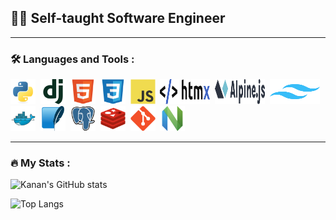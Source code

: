 👨‍💻 Self-taught Software Engineer
---


---

### 🛠️ Languages and Tools :

<div>
  <img src="assets/python.svg" title="Python" alt="Python" width="40" height="40"/>&nbsp;
  <img src="assets/django.svg" title="Django" alt="Django" width="40" height="40"/>&nbsp;
  <img src="assets/html5.svg" title="HTML5" alt="HTML5" width="40" height="40"/>&nbsp;
  <img src="assets/css3.svg" title="CSS3" alt="CSS3" width="40" height="40"/>&nbsp;
  <img src="assets/javascript.svg" title="JS" alt="JS" width="40" height="40"/>&nbsp;
  <img src="assets/htmx.svg" title="HTMX" alt="HTMX" width="80" height="40"/>&nbsp;
  <img src="assets/alpinejs.svg" title="Alpine.js" alt="Alpine.js" width="80" height="40"/>&nbsp;
  <img src="assets/tailwindcss.svg" title="TailwindCSS" alt="TailwindCSS" width="80" height="40"/>&nbsp;
  <img src="assets/docker.svg" title="Docker" alt="Docker" width="40" height="40"/>&nbsp;
  <img src="assets/sqlite.svg" title="SQLite" alt="SQLite" width="40" height="40"/>&nbsp;
  <img src="assets/postgresql.svg" title="Postgres" alt="Postgres" width="40" height="40"/>&nbsp;
  <img src="assets/redis.svg" title="Redis" alt="Redis" width="40" height="40"/>&nbsp;
  <img src="assets/git.svg" title="Git" alt="Git" width="40" height="40"/>&nbsp;
  <img src="assets/neovim.svg" title="Neovim" alt="Neovim" width="40" height="40"/>&nbsp;
</div>

---

### 🔥 My Stats :

![Kanan's GitHub stats](https://github-readme-stats.vercel.app/api?username=kananhasanov747&show_icons=true&theme=gruvbox)&nbsp;

![Top Langs](https://github-readme-stats.vercel.app/api/top-langs/?username=KananHasanov747&theme=gruvbox)
